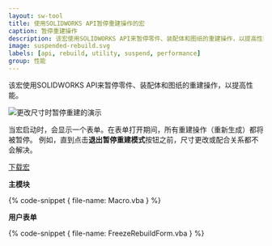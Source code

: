```yaml
---
layout: sw-tool
title: 使用SOLIDWORKS API暂停重建操作的宏
caption: 暂停重建操作
description: 该宏使用SOLIDWORKS API来暂停零件、装配体和图纸的重建操作，以提高性能。
image: suspended-rebuild.svg
labels: [api, rebuild, utility, suspend, performance]
group: 性能
---
```

该宏使用SOLIDWORKS API来暂停零件、装配体和图纸的重建操作，以提高性能。

![更改尺寸时暂停重建的演示](rebuild-suspended.gif)

当宏启动时，会显示一个表单。在表单打开期间，所有重建操作（重新生成）都将被暂停。
例如，直到点击**退出暂停重建模式**按钮之前，尺寸更改或配合关系都不会解决。

[下载宏](FreezeRebuild.swp)

**主模块**

{% code-snippet { file-name: Macro.vba } %}

**用户表单**

{% code-snippet { file-name: FreezeRebuildForm.vba } %}